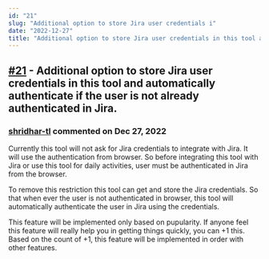 ```yaml
---
id: "21"
slug: "Additional option to store Jira user credentials i"
date: "2022-12-27"
title: "Additional option to store Jira user credentials in this tool and automatically authenticate if the user is not already authenticated in Jira."
---
```



## [#21](https://github.com/shridhar-tl/jira-assistant/issues/21) - Additional option to store Jira user credentials in this tool and automatically authenticate if the user is not already authenticated in Jira.

### [shridhar-tl](https://github.com/shridhar-tl) commented on Dec 27, 2022

Currently this tool will not ask for Jira credentials to integrate with Jira. It will use the authentication from browser. So before integrating this tool with Jira or use this tool for daily activities, user must be authenticated in Jira from the browser.

To remove this restriction this tool can get and store the Jira credentials. So that when ever the user is not authenticated in browser, this tool will automatically authenticate the user in Jira using the credentials.

This feature will be implemented only based on pupularity. If anyone feel this feature will really help you in getting things quickly, you can +1 this. Based on the count of +1, this feature will be implemented in order with other features.


